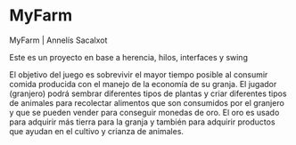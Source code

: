 # MyFarm
MyFarm | Annelís Sacalxot

Este es un proyecto en base a herencia, hilos, interfaces y swing

El objetivo del juego es sobrevivir el mayor tiempo posible al consumir comida producida con el manejo de la economía de su granja. 
El jugador (granjero) podrá sembrar diferentes tipos de plantas y criar diferentes tipos de animales para recolectar alimentos que son
consumidos por el granjero y que se pueden vender para conseguir monedas de oro. El oro es usado para adquirir más tierra para la granja
y también para adquirir productos que ayudan en el cultivo y crianza de animales.
